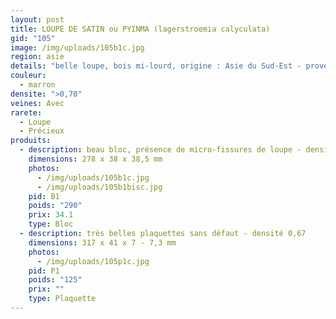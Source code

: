 ```yaml
---
layout: post
title: LOUPE DE SATIN ou PYINMA (lagerstroemia calyculata)
gid: "105"
image: /img/uploads/105b1c.jpg
region: asie
details: "belle loupe, bois mi-lourd, origine : Asie du Sud-Est - provenance : USA"
couleur:
  - marron
densite: ">0,70"
veines: Avec
rarete:
  - Loupe
  - Précieux
produits:
  - description: beau bloc, présence de micro-fissures de loupe - densité 0,71
    dimensions: 278 x 38 x 38,5 mm
    photos:
      - /img/uploads/105b1c.jpg
      - /img/uploads/105b1bisc.jpg
    pid: B1
    poids: "290"
    prix: 34.1
    type: Bloc
  - description: très belles plaquettes sans défaut - densité 0,67
    dimensions: 317 x 41 x 7 - 7,3 mm
    photos:
      - /img/uploads/105p1c.jpg
    pid: P1
    poids: "125"
    prix: ""
    type: Plaquette
---
```

